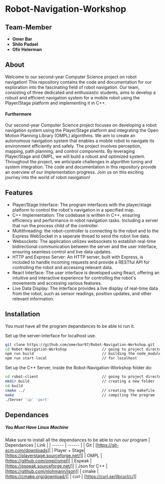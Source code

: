 # Robot-Navigation-Workshop

## Team-Member
- **Omer Bar**
- **Shilo Padael**
- **Ofir Helerman**

## About

Welcome to our second-year Computer Science project on robot navigation! This repository contains the code and documentation for our exploration into the fascinating field of robot navigation. Our team, consisting of three dedicated and enthusiastic students, aims to develop a robust and efficient navigation system for a mobile robot using the Player/Stage platform and implementing it in C++.

#### Furthermore
Our second-year Computer Science project focuses on developing a robot navigation system using the Player/Stage platform and integrating the Open Motion Planning Library (OMPL) algorithms. We aim to create an autonomous navigation system that enables a mobile robot to navigate its environment efficiently and safely. The project involves perception, mapping, path planning, and control components. By leveraging Player/Stage and OMPL, we will build a robust and optimized system. Throughout the project, we anticipate challenges in algorithm tuning and system integration. The code and documentation in this repository provide an overview of our implementation progress. Join us on this exciting journey into the world of robot navigation!

## Features
- Player/Stage Interface: The program interfaces with the player/stage platform to control the robot's navigation in a specified map.
- C++ Implementation: The codebase is written in C++, ensuring efficiency and performance in robot navigation tasks. Including a server that run the process child of the controller.
- Multithreading: the robot-controller is connecting to the robot and to the Express WebSocket in a seperate thread to send the robot live data.
- Websockets: The application utilizes websockets to establish real-time bidirectional communication between the server and the user interface, ensuring seamless control and live data updates.
- HTTP and Express Server: An HTTP server, built with Express, is included to handle incoming requests and provide a RESTful API for controlling the robot and accessing relevant data.
- React Interface: The user interface is developed using React, offering an intuitive and interactive experience for controlling the robot's movements and accessing various features.
- Live Data Display: The interface provides a live display of real-time data from the robot, such as sensor readings, position updates, and other relevant information.


## Installation

You must have all the program depandances to be able to run it.

Set up the server-interface for localhost use.

```sh
git clone https://github.com/omerbar97/Robot-Navigation-Workshop.git
cd Robot-Navigation-Workshop                // going to project directory
npm run build                               // building the node_mudule and static html file for the server
npm run start-local                         // for localhost
```

Set up the C++ Server, inside the Robot-Navigation-Workshop folder do:
```sh
cd robot-client                             // going to project directory
mkdir build                                 // creating a new folder
cd build                                    
cmake ../                                   // creating the makefile
make                                        // compiling the program
./Server 'ip' 'port'
```

## Dependances
##### You Must Have Linux Machine
Make sure to install all the dependances to be able to run our program
| Dependances | Link |
| ------ | ------ |
| Git | [https://git-scm.com/downloads]|
| Player + Stage| [https://playerstage.sourceforge.net/]|
| OMPL | [https://github.com/ompl/ompl]|
| Espeak | [https://espeak.sourceforge.net/]|
| Json for C++ | [https://github.com/nlohmann/json]|
| cmake | [https://cmake.org/download/]|
| curl | [https://curl.se/libcurl/c/]|


